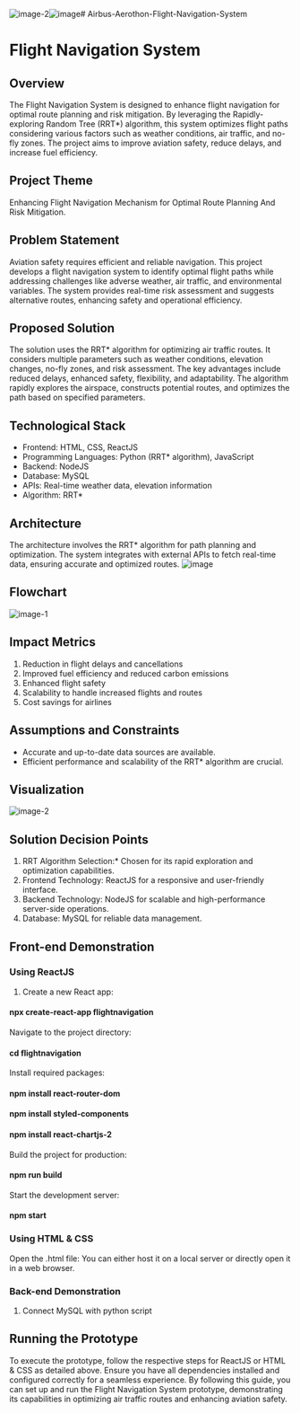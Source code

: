![image-2](https://github.com/HackGOATS/Airbus-Aerothon-Flight-Navigation-System/assets/75236583/236dc2a2-48f0-45da-9853-a8084e8b4a03)![image](https://github.com/HackGOATS/Airbus-Aerothon-Flight-Navigation-System/assets/75236583/e60bb8b6-7e3c-49f7-bac5-cc17d4fb52e8)# Airbus-Aerothon-Flight-Navigation-System
# Flight Navigation System

## Overview
The Flight Navigation System is designed to enhance flight navigation for optimal route planning and risk mitigation. By leveraging the Rapidly-exploring Random Tree (RRT*) algorithm, this system optimizes flight paths considering various factors such as weather conditions, air traffic, and no-fly zones. The project aims to improve aviation safety, reduce delays, and increase fuel efficiency.

## Project Theme
Enhancing Flight Navigation Mechanism for Optimal Route Planning And Risk Mitigation.

## Problem Statement
Aviation safety requires efficient and reliable navigation. This project develops a flight navigation system to identify optimal flight paths while addressing challenges like adverse weather, air traffic, and environmental variables. The system provides real-time risk assessment and suggests alternative routes, enhancing safety and operational efficiency.

## Proposed Solution
The solution uses the RRT* algorithm for optimizing air traffic routes. It considers multiple parameters such as weather conditions, elevation changes, no-fly zones, and risk assessment. The key advantages include reduced delays, enhanced safety, flexibility, and adaptability. The algorithm rapidly explores the airspace, constructs potential routes, and optimizes the path based on specified parameters.

## Technological Stack
- Frontend: HTML, CSS, ReactJS
- Programming Languages: Python (RRT* algorithm), JavaScript
- Backend: NodeJS
- Database: MySQL
- APIs: Real-time weather data, elevation information
- Algorithm: RRT*

## Architecture
The architecture involves the RRT* algorithm for path planning and optimization. The system integrates with external APIs to fetch real-time data, ensuring accurate and optimized routes.
![image](https://github.com/HackGOATS/Airbus-Aerothon-Flight-Navigation-System/assets/75236583/7226360f-e71f-4319-951e-bb5017a681af)

## Flowchart
![image-1](https://github.com/HackGOATS/Airbus-Aerothon-Flight-Navigation-System/assets/75236583/90b351b6-d735-49bb-844c-d202371a04e3)

## Impact Metrics
1. Reduction in flight delays and cancellations
2. Improved fuel efficiency and reduced carbon emissions
3. Enhanced flight safety
4. Scalability to handle increased flights and routes
5. Cost savings for airlines

## Assumptions and Constraints
- Accurate and up-to-date data sources are available.
- Efficient performance and scalability of the RRT* algorithm are crucial.

## Visualization
![image-2](https://github.com/HackGOATS/Airbus-Aerothon-Flight-Navigation-System/assets/75236583/acd5c7fa-6ac8-4485-bc79-1c275c6cc576)

## Solution Decision Points
1. RRT Algorithm Selection:* Chosen for its rapid exploration and optimization capabilities.
2. Frontend Technology: ReactJS for a responsive and user-friendly interface.
3. Backend Technology: NodeJS for scalable and high-performance server-side operations.
4. Database: MySQL for reliable data management.

## Front-end Demonstration

### Using ReactJS
1. Create a new React app:

#### npx create-react-app flightnavigation
Navigate to the project directory:
#### cd flightnavigation
Install required packages:
#### npm install react-router-dom
#### npm install styled-components
#### npm install react-chartjs-2
Build the project for production:
#### npm run build
Start the development server:
#### npm start

### Using HTML & CSS
Open the .html file:
You can either host it on a local server or directly open it in a web browser.

### Back-end Demonstration
1. Connect MySQL with python script

## Running the Prototype
To execute the prototype, follow the respective steps for ReactJS or HTML & CSS as detailed above. Ensure you have all dependencies installed and configured correctly for a seamless experience. By following this guide, you can set up and run the Flight Navigation System prototype, demonstrating its capabilities in optimizing air traffic routes and enhancing aviation safety.
